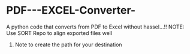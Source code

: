 # PDF---EXCEL-Converter-
A python code that converts from PDF to Excel without hassel...!! NOTE: Use SORT Repo to align exported files well
1. Note to create the path for your destination 
